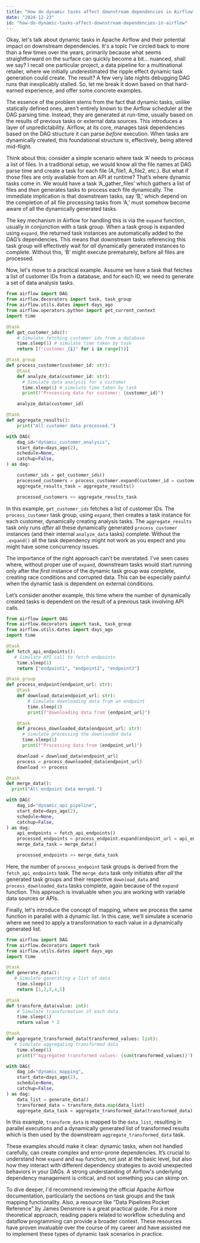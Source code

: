 ```yaml
---
title: "How do dynamic tasks affect downstream dependencies in Airflow?"
date: "2024-12-23"
id: "how-do-dynamic-tasks-affect-downstream-dependencies-in-airflow"
---
```


Okay, let's talk about dynamic tasks in Apache Airflow and their potential impact on downstream dependencies. It's a topic I’ve circled back to more than a few times over the years, primarily because what seems straightforward on the surface can quickly become a bit… nuanced, shall we say? I recall one particular project, a data pipeline for a multinational retailer, where we initially underestimated the ripple effect dynamic task generation could create. The result? A few very late nights debugging DAG runs that inexplicably stalled. So, let me break it down based on that hard-earned experience, and offer some concrete examples.

The essence of the problem stems from the fact that dynamic tasks, unlike statically defined ones, aren't entirely known to the Airflow scheduler at the DAG parsing time. Instead, they are generated at run-time, usually based on the results of previous tasks or external data sources. This introduces a layer of unpredictability. Airflow, at its core, manages task dependencies based on the DAG structure it can parse *before* execution. When tasks are dynamically created, this foundational structure is, effectively, being altered mid-flight.

Think about this: consider a simple scenario where task ‘A’ needs to process a list of files. In a traditional setup, we would know all the file names at DAG parse time and create a task for each file (A_file1, A_file2, etc.). But what if those files are only available from an API at runtime? That’s where dynamic tasks come in. We would have a task ‘A_gather_files’ which gathers a list of files and *then* generates tasks to process each file dynamically. The immediate implication is that downstream tasks, say ‘B,’ which depend on the completion of all file processing tasks from ‘A,’ must somehow become aware of all the dynamically generated tasks.

The key mechanism in Airflow for handling this is via the `expand` function, usually in conjunction with a task group. When a task group is expanded using `expand`, the returned task instances are automatically added to the DAG’s dependencies. This means that downstream tasks referencing this task group will effectively wait for *all* dynamically generated instances to complete. Without this, ‘B’ might execute prematurely, before all files are processed.

Now, let's move to a practical example. Assume we have a task that fetches a list of customer IDs from a database, and for each ID, we need to generate a set of data analysis tasks.

```python
from airflow import DAG
from airflow.decorators import task, task_group
from airflow.utils.dates import days_ago
from airflow.operators.python import get_current_context
import time

@task
def get_customer_ids():
    # Simulate fetching customer ids from a database
    time.sleep(1) # simulate time taken by task
    return [f"customer_{i}" for i in range(5)]

@task_group
def process_customer(customer_id: str):
    @task
    def analyze_data(customer_id: str):
      # Simulate data analysis for a customer
      time.sleep(1) # simulate time taken by task
      print(f"Processing data for customer: {customer_id}")

    analyze_data(customer_id)

@task
def aggregate_results():
    print("All customer data processed.")

with DAG(
    dag_id="dynamic_customer_analysis",
    start_date=days_ago(2),
    schedule=None,
    catchup=False,
) as dag:

    customer_ids = get_customer_ids()
    processed_customers = process_customer.expand(customer_id = customer_ids)
    aggregate_results_task = aggregate_results()

    processed_customers >> aggregate_results_task
```

In this example, `get_customer_ids` fetches a list of customer IDs. The `process_customer` task group, using `expand`, then creates a task instance for each customer, dynamically creating analysis tasks. The `aggregate_results` task only runs *after* all these dynamically generated `process_customer` instances (and their internal `analyze_data` tasks) complete. Without the `.expand()` all the task dependency might not work as you expect and you might have some concurrency issues.

The importance of the right approach can't be overstated. I've seen cases where, without proper use of `expand`, downstream tasks would start running only after the *first* instance of the dynamic task group was complete, creating race conditions and corrupted data. This can be especially painful when the dynamic task is dependent on external conditions.

Let’s consider another example, this time where the number of dynamically created tasks is dependent on the result of a previous task involving API calls.

```python
from airflow import DAG
from airflow.decorators import task, task_group
from airflow.utils.dates import days_ago
import time

@task
def fetch_api_endpoints():
   # Simulate API call to fetch endpoints
    time.sleep(1)
    return ["endpoint1", "endpoint2", "endpoint3"]

@task_group
def process_endpoint(endpoint_url: str):
    @task
    def download_data(endpoint_url: str):
        # Simulate downloading data from an endpoint
        time.sleep(1)
        print(f"Downloading data from {endpoint_url}")

    @task
    def process_downloaded_data(endpoint_url: str):
      # Simulate processing the downloaded data
      time.sleep(1)
      print(f"Processing data from {endpoint_url}")

    download = download_data(endpoint_url)
    process = process_downloaded_data(endpoint_url)
    download >> process

@task
def merge_data():
  print("All endpoint data merged.")

with DAG(
    dag_id="dynamic_api_pipeline",
    start_date=days_ago(2),
    schedule=None,
    catchup=False,
) as dag:
    api_endpoints = fetch_api_endpoints()
    processed_endpoints = process_endpoint.expand(endpoint_url = api_endpoints)
    merge_data_task = merge_data()

    processed_endpoints >> merge_data_task

```

Here, the number of `process_endpoint` task groups is derived from the `fetch_api_endpoints` task. The `merge_data` task only initiates after *all* the generated task groups and their respective `download_data` and `process_downloaded_data` tasks complete, again because of the `expand` function. This approach is invaluable when you are working with variable data sources or APIs.

Finally, let's introduce the concept of mapping, where we process the same function in parallel with a dynamic list. In this case, we’ll simulate a scenario where we need to apply a transformation to each value in a dynamically generated list.

```python
from airflow import DAG
from airflow.decorators import task
from airflow.utils.dates import days_ago
import time

@task
def generate_data():
   # Simulate generating a list of data
    time.sleep(1)
    return [1,2,3,4,5]

@task
def transform_data(value: int):
    # Simulate transformation of each data
    time.sleep(1)
    return value * 2

@task
def aggregate_transformed_data(transformed_values: list):
   # Simulate aggregating transformed data
    time.sleep(1)
    print(f"Aggregated transformed values: {sum(transformed_values)}")

with DAG(
    dag_id="dynamic_mapping",
    start_date=days_ago(2),
    schedule=None,
    catchup=False,
) as dag:
    data_list = generate_data()
    transformed_data = transform_data.map(data_list)
    aggregate_data_task = aggregate_transformed_data(transformed_data)
```
In this example, `transform_data` is mapped to the `data_list`, resulting in parallel executions and a dynamically generated list of transformed results which is then used by the downstream `aggregate_transformed_data` task.

These examples should make it clear: dynamic tasks, when not handled carefully, can create complex and error-prone dependencies. It’s crucial to understand how `expand` and `map` function, not just at the basic level, but also how they interact with different dependency strategies to avoid unexpected behaviors in your DAGs. A strong understanding of Airflow's underlying dependency management is critical, and not something you can skimp on.

To dive deeper, I'd recommend reviewing the official Apache Airflow documentation, particularly the sections on task groups and the task mapping functionality. Also, a resource like "Data Pipelines Pocket Reference" by James Densmore is a great practical guide. For a more theoretical approach, reading papers related to workflow scheduling and dataflow programming can provide a broader context. These resources have proven invaluable over the course of my career and have assisted me to implement these types of dynamic task scenarios in practice.
